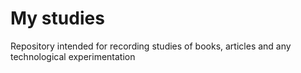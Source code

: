# My studies

Repository intended for recording studies of books, articles and any technological experimentation
